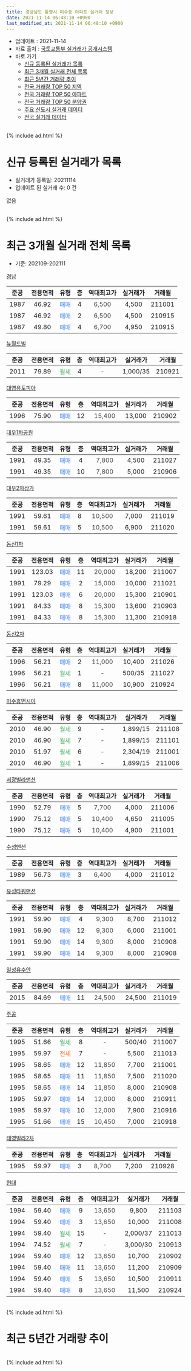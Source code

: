 ```yaml
---
title: 경상남도 통영시 미수동 아파트 실거래 정보
date: 2021-11-14 06:48:10 +0900
last_modified_at: 2021-11-14 06:48:10 +0900
---
```


* 업데이트 : 2021-11-14
* 자료 출처 : [국토교통부 실거래가 공개시스템](http://rt.molit.go.kr)
* 바로 가기
    * [신규 등록된 실거래가 목록](#신규-등록된-실거래가-목록)
    * [최근 3개월 실거래 전체 목록](#최근-3개월-실거래-전체-목록)
    * [최근 5년간 거래량 추이](#최근-5년간-거래량-추이)
    * [전국 거래량 TOP 50 지역](https://inasie.github.io/apt-trade-info/최근-3개월-전국에서-가장-거래가-많이-발생한-지역)
    * [전국 거래량 TOP 50 아파트](https://inasie.github.io/apt-trade-info/최근-3개월-전국에서-가장-거래가-많이-발생한-아파트)
    * [전국 거래량 TOP 50 분양권](https://inasie.github.io/apt-trade-info/최근-3개월-전국에서-가장-거래가-많이-발생한-분양권)
    * [주요 신도시 실거래 데이터](https://inasie.github.io/apt-trade-info/주요-신도시)
    * [전국 실거래 데이터](https://inasie.github.io/apt-trade-info/전국)
<br>
{% include ad.html %}
<br>

# 신규 등록된 실거래가 목록
* 실거래가 등록일: 20211114
* 업데이트 된 실거래 수: 0 건

없음

<br>
{% include ad.html %}
<br>

# 최근 3개월 실거래 전체 목록
* 기준: 202109-202111


[경남](https://search.naver.com/search.naver?query=%EA%B2%BD%EC%83%81%EB%82%A8%EB%8F%84+%ED%86%B5%EC%98%81%EC%8B%9C+%EB%AF%B8%EC%88%98%EB%8F%99+%EA%B2%BD%EB%82%A8)

|준공|전용면적|유형|층|역대최고가|실거래가|거래월|
|:---:|:---:|:---:|:---:|:---:|:---:|:---:|
|1987|46.92|<span style="color:#4285f3">매매</span>|4|<span style="color:#444444">6,500</span>|4,500|211001|
|1987|46.92|<span style="color:#4285f3">매매</span>|2|<span style="color:#444444">6,500</span>|4,500|210915|
|1987|49.80|<span style="color:#4285f3">매매</span>|4|<span style="color:#444444">6,700</span>|4,950|210915|

[뉴월드빌](https://search.naver.com/search.naver?query=%EA%B2%BD%EC%83%81%EB%82%A8%EB%8F%84+%ED%86%B5%EC%98%81%EC%8B%9C+%EB%AF%B8%EC%88%98%EB%8F%99+%EB%89%B4%EC%9B%94%EB%93%9C%EB%B9%8C)

|준공|전용면적|유형|층|역대최고가|실거래가|거래월|
|:---:|:---:|:---:|:---:|:---:|:---:|:---:|
|2011|79.89|<span style="color:#34a853">월세</span>|4|<span style="color:#444444">-</span>|1,000/35|210921|

[대영유토피아](https://search.naver.com/search.naver?query=%EA%B2%BD%EC%83%81%EB%82%A8%EB%8F%84+%ED%86%B5%EC%98%81%EC%8B%9C+%EB%AF%B8%EC%88%98%EB%8F%99+%EB%8C%80%EC%98%81%EC%9C%A0%ED%86%A0%ED%94%BC%EC%95%84)

|준공|전용면적|유형|층|역대최고가|실거래가|거래월|
|:---:|:---:|:---:|:---:|:---:|:---:|:---:|
|1996|75.90|<span style="color:#4285f3">매매</span>|12|<span style="color:#444444">15,400</span>|13,000|210902|

[대우1차공원](https://search.naver.com/search.naver?query=%EA%B2%BD%EC%83%81%EB%82%A8%EB%8F%84+%ED%86%B5%EC%98%81%EC%8B%9C+%EB%AF%B8%EC%88%98%EB%8F%99+%EB%8C%80%EC%9A%B01%EC%B0%A8%EA%B3%B5%EC%9B%90)

|준공|전용면적|유형|층|역대최고가|실거래가|거래월|
|:---:|:---:|:---:|:---:|:---:|:---:|:---:|
|1991|49.35|<span style="color:#4285f3">매매</span>|4|<span style="color:#444444">7,800</span>|4,500|211027|
|1991|49.35|<span style="color:#4285f3">매매</span>|10|<span style="color:#444444">7,800</span>|5,000|210906|

[대우2차상가](https://search.naver.com/search.naver?query=%EA%B2%BD%EC%83%81%EB%82%A8%EB%8F%84+%ED%86%B5%EC%98%81%EC%8B%9C+%EB%AF%B8%EC%88%98%EB%8F%99+%EB%8C%80%EC%9A%B02%EC%B0%A8%EC%83%81%EA%B0%80)

|준공|전용면적|유형|층|역대최고가|실거래가|거래월|
|:---:|:---:|:---:|:---:|:---:|:---:|:---:|
|1991|59.61|<span style="color:#4285f3">매매</span>|8|<span style="color:#444444">10,500</span>|7,000|211019|
|1991|59.61|<span style="color:#4285f3">매매</span>|5|<span style="color:#444444">10,500</span>|6,900|211020|

[동신1차](https://search.naver.com/search.naver?query=%EA%B2%BD%EC%83%81%EB%82%A8%EB%8F%84+%ED%86%B5%EC%98%81%EC%8B%9C+%EB%AF%B8%EC%88%98%EB%8F%99+%EB%8F%99%EC%8B%A01%EC%B0%A8)

|준공|전용면적|유형|층|역대최고가|실거래가|거래월|
|:---:|:---:|:---:|:---:|:---:|:---:|:---:|
|1991|123.03|<span style="color:#4285f3">매매</span>|11|<span style="color:#444444">20,000</span>|18,200|211007|
|1991|79.29|<span style="color:#4285f3">매매</span>|2|<span style="color:#444444">15,000</span>|10,000|211021|
|1991|123.03|<span style="color:#4285f3">매매</span>|6|<span style="color:#444444">20,000</span>|15,300|210901|
|1991|84.33|<span style="color:#4285f3">매매</span>|8|<span style="color:#444444">15,300</span>|13,600|210903|
|1991|84.33|<span style="color:#4285f3">매매</span>|8|<span style="color:#444444">15,300</span>|11,300|210918|

[동신2차](https://search.naver.com/search.naver?query=%EA%B2%BD%EC%83%81%EB%82%A8%EB%8F%84+%ED%86%B5%EC%98%81%EC%8B%9C+%EB%AF%B8%EC%88%98%EB%8F%99+%EB%8F%99%EC%8B%A02%EC%B0%A8)

|준공|전용면적|유형|층|역대최고가|실거래가|거래월|
|:---:|:---:|:---:|:---:|:---:|:---:|:---:|
|1996|56.21|<span style="color:#4285f3">매매</span>|2|<span style="color:#444444">11,000</span>|10,400|211026|
|1996|56.21|<span style="color:#34a853">월세</span>|1|<span style="color:#444444">-</span>|500/35|211027|
|1996|56.21|<span style="color:#4285f3">매매</span>|8|<span style="color:#444444">11,000</span>|10,900|210924|

[미수휴먼시아](https://search.naver.com/search.naver?query=%EA%B2%BD%EC%83%81%EB%82%A8%EB%8F%84+%ED%86%B5%EC%98%81%EC%8B%9C+%EB%AF%B8%EC%88%98%EB%8F%99+%EB%AF%B8%EC%88%98%ED%9C%B4%EB%A8%BC%EC%8B%9C%EC%95%84)

|준공|전용면적|유형|층|역대최고가|실거래가|거래월|
|:---:|:---:|:---:|:---:|:---:|:---:|:---:|
|2010|46.90|<span style="color:#34a853">월세</span>|9|<span style="color:#444444">-</span>|1,899/15|211108|
|2010|46.90|<span style="color:#34a853">월세</span>|7|<span style="color:#444444">-</span>|1,899/15|211101|
|2010|51.97|<span style="color:#34a853">월세</span>|6|<span style="color:#444444">-</span>|2,304/19|211001|
|2010|46.90|<span style="color:#34a853">월세</span>|1|<span style="color:#444444">-</span>|1,899/15|211006|

[서광빌라맨션](https://search.naver.com/search.naver?query=%EA%B2%BD%EC%83%81%EB%82%A8%EB%8F%84+%ED%86%B5%EC%98%81%EC%8B%9C+%EB%AF%B8%EC%88%98%EB%8F%99+%EC%84%9C%EA%B4%91%EB%B9%8C%EB%9D%BC%EB%A7%A8%EC%85%98)

|준공|전용면적|유형|층|역대최고가|실거래가|거래월|
|:---:|:---:|:---:|:---:|:---:|:---:|:---:|
|1990|52.79|<span style="color:#4285f3">매매</span>|5|<span style="color:#444444">7,700</span>|4,000|211006|
|1990|75.12|<span style="color:#4285f3">매매</span>|5|<span style="color:#444444">10,400</span>|4,650|211005|
|1990|75.12|<span style="color:#4285f3">매매</span>|5|<span style="color:#444444">10,400</span>|4,900|211001|

[수성맨션](https://search.naver.com/search.naver?query=%EA%B2%BD%EC%83%81%EB%82%A8%EB%8F%84+%ED%86%B5%EC%98%81%EC%8B%9C+%EB%AF%B8%EC%88%98%EB%8F%99+%EC%88%98%EC%84%B1%EB%A7%A8%EC%85%98)

|준공|전용면적|유형|층|역대최고가|실거래가|거래월|
|:---:|:---:|:---:|:---:|:---:|:---:|:---:|
|1989|56.73|<span style="color:#4285f3">매매</span>|3|<span style="color:#444444">6,400</span>|4,000|211012|

[유성타워맨션](https://search.naver.com/search.naver?query=%EA%B2%BD%EC%83%81%EB%82%A8%EB%8F%84+%ED%86%B5%EC%98%81%EC%8B%9C+%EB%AF%B8%EC%88%98%EB%8F%99+%EC%9C%A0%EC%84%B1%ED%83%80%EC%9B%8C%EB%A7%A8%EC%85%98)

|준공|전용면적|유형|층|역대최고가|실거래가|거래월|
|:---:|:---:|:---:|:---:|:---:|:---:|:---:|
|1991|59.90|<span style="color:#4285f3">매매</span>|4|<span style="color:#444444">9,300</span>|8,700|211012|
|1991|59.90|<span style="color:#4285f3">매매</span>|12|<span style="color:#444444">9,300</span>|6,000|211001|
|1991|59.90|<span style="color:#4285f3">매매</span>|14|<span style="color:#444444">9,300</span>|8,000|210908|
|1991|59.90|<span style="color:#4285f3">매매</span>|14|<span style="color:#444444">9,300</span>|8,000|210908|

[일성유수안](https://search.naver.com/search.naver?query=%EA%B2%BD%EC%83%81%EB%82%A8%EB%8F%84+%ED%86%B5%EC%98%81%EC%8B%9C+%EB%AF%B8%EC%88%98%EB%8F%99+%EC%9D%BC%EC%84%B1%EC%9C%A0%EC%88%98%EC%95%88)

|준공|전용면적|유형|층|역대최고가|실거래가|거래월|
|:---:|:---:|:---:|:---:|:---:|:---:|:---:|
|2015|84.69|<span style="color:#4285f3">매매</span>|11|<span style="color:#444444">24,500</span>|24,500|211019|

[주공](https://search.naver.com/search.naver?query=%EA%B2%BD%EC%83%81%EB%82%A8%EB%8F%84+%ED%86%B5%EC%98%81%EC%8B%9C+%EB%AF%B8%EC%88%98%EB%8F%99+%EC%A3%BC%EA%B3%B5)

|준공|전용면적|유형|층|역대최고가|실거래가|거래월|
|:---:|:---:|:---:|:---:|:---:|:---:|:---:|
|1995|51.66|<span style="color:#34a853">월세</span>|8|<span style="color:#444444">-</span>|500/40|211007|
|1995|59.97|<span style="color:#ff5a00">전세</span>|7|<span style="color:#444444">-</span>|5,500|211013|
|1995|58.65|<span style="color:#4285f3">매매</span>|12|<span style="color:#444444">11,850</span>|7,700|211001|
|1995|58.65|<span style="color:#4285f3">매매</span>|11|<span style="color:#444444">11,850</span>|7,500|211020|
|1995|58.65|<span style="color:#4285f3">매매</span>|14|<span style="color:#444444">11,850</span>|8,000|210908|
|1995|59.97|<span style="color:#4285f3">매매</span>|14|<span style="color:#444444">12,000</span>|8,000|210911|
|1995|59.97|<span style="color:#4285f3">매매</span>|10|<span style="color:#444444">12,000</span>|7,900|210916|
|1995|51.66|<span style="color:#4285f3">매매</span>|15|<span style="color:#444444">10,450</span>|7,000|210918|

[태영빌라2차](https://search.naver.com/search.naver?query=%EA%B2%BD%EC%83%81%EB%82%A8%EB%8F%84+%ED%86%B5%EC%98%81%EC%8B%9C+%EB%AF%B8%EC%88%98%EB%8F%99+%ED%83%9C%EC%98%81%EB%B9%8C%EB%9D%BC2%EC%B0%A8)

|준공|전용면적|유형|층|역대최고가|실거래가|거래월|
|:---:|:---:|:---:|:---:|:---:|:---:|:---:|
|1995|59.97|<span style="color:#4285f3">매매</span>|3|<span style="color:#444444">8,700</span>|7,200|210928|

[현대](https://search.naver.com/search.naver?query=%EA%B2%BD%EC%83%81%EB%82%A8%EB%8F%84+%ED%86%B5%EC%98%81%EC%8B%9C+%EB%AF%B8%EC%88%98%EB%8F%99+%ED%98%84%EB%8C%80)

|준공|전용면적|유형|층|역대최고가|실거래가|거래월|
|:---:|:---:|:---:|:---:|:---:|:---:|:---:|
|1994|59.40|<span style="color:#4285f3">매매</span>|9|<span style="color:#444444">13,650</span>|9,800|211103|
|1994|59.40|<span style="color:#4285f3">매매</span>|3|<span style="color:#444444">13,650</span>|10,000|211008|
|1994|59.40|<span style="color:#34a853">월세</span>|15|<span style="color:#444444">-</span>|2,000/37|211013|
|1994|74.52|<span style="color:#34a853">월세</span>|7|<span style="color:#444444">-</span>|3,000/30|210913|
|1994|59.40|<span style="color:#4285f3">매매</span>|12|<span style="color:#444444">13,650</span>|10,700|210902|
|1994|59.40|<span style="color:#4285f3">매매</span>|11|<span style="color:#444444">13,650</span>|11,200|210909|
|1994|59.40|<span style="color:#4285f3">매매</span>|5|<span style="color:#444444">13,650</span>|10,500|210911|
|1994|59.40|<span style="color:#4285f3">매매</span>|8|<span style="color:#444444">13,650</span>|11,500|210924|


<br>
{% include ad.html %}
<br>

# 최근 5년간 거래량 추이


<div style="width:100%;">
    <canvas id="deal_progress" height="200"></canvas>
</div>

<script>
new Chart(document.getElementById("deal_progress"), {
    type: 'line',
    data: {
        labels: ['201611','201612','201701','201702','201703','201704','201705','201706','201707','201708','201709','201710','201711','201712','201801','201802','201803','201804','201805','201806','201807','201808','201809','201810','201811','201812','201901','201902','201903','201904','201905','201906','201907','201908','201909','201910','201911','201912','202001','202002','202003','202004','202005','202006','202007','202008','202009','202010','202011','202012','202101','202102','202103','202104','202105','202106','202107','202108','202109','202110','202111'],
        datasets: [{
            label: '매매',
            pointRadius: 1,
            data: [17, 16, 13, 18, 18, 9, 16, 18, 23, 18, 21, 10, 9, 13, 12, 9, 9, 15, 10, 10, 10, 12, 15, 6, 13, 9, 19, 9, 26, 17, 16, 10, 12, 13, 6, 9, 13, 15, 10, 25, 14, 15, 14, 18, 8, 11, 10, 13, 12, 13, 14, 15, 24, 50, 30, 16, 13, 21, 19, 17, 1],
            borderColor: "rgba(255, 201, 14, 1)",
            backgroundColor: "rgba(255, 201, 14, 0.5)",
            fill: false,
            lineTension: 0
        },{
            label: '전월세',
            pointRadius: 1,
            data: [8, 7, 7, 11, 8, 4, 14, 4, 4, 3, 7, 3, 3, 3, 5, 5, 7, 9, 2, 6, 9, 13, 9, 5, 8, 5, 12, 10, 9, 7, 11, 12, 9, 7, 9, 4, 5, 9, 10, 5, 12, 3, 8, 4, 6, 23, 9, 6, 7, 6, 6, 5, 8, 16, 16, 10, 3, 6, 2, 6, 2],
            borderColor: "rgba(0, 141, 185, 1)",
            backgroundColor: "rgba(0, 141, 185, 0.5)",
            fill: false,
            lineTension: 0
        }
        ]
    },
    options: {
        responsive: true,
        title: {
            display: false
        },
        tooltips: {
            mode: 'index',
            intersect: false
        },
        hover: {
            mode: 'nearest',
            intersect: true
        },
        scales: {
            xAxes: [{
                display: true,
                scaleLabel: {
                    display: true,
                    labelString: '년/월'
                }
            }],
            yAxes: [{
                display: true,
                ticks: {
                    suggestedMin: 0,
                },
                scaleLabel: {
                    display: true,
                    labelString: '실거래 수'
                }
            }]
        }
    }
});

</script>


<br>
{% include ad.html %}
<br>

